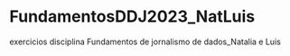 # FundamentosDDJ2023_NatLuis
exercicios disciplina Fundamentos de jornalismo de dados_Natalia e Luis
